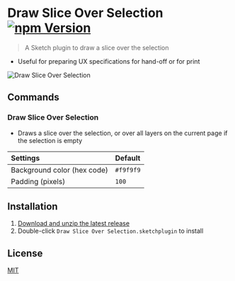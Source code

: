 # Draw Slice Over Selection [![npm Version](https://img.shields.io/npm/v/sketch-draw-slice-over-selection)](https://www.npmjs.com/package/sketch-draw-slice-over-selection)

> A Sketch plugin to draw a slice over the selection

- Useful for preparing UX specifications for hand-off or for print

![Draw Slice Over Selection](media/draw-slice-over-selection.gif)

## Commands

### Draw Slice Over Selection

- Draws a slice over the selection, or over all layers on the current page if the selection is empty

Settings | Default
:--|:--
Background color (hex code) | `#f9f9f9`
Padding (pixels) | `100`

## Installation

1. [Download and unzip the latest release](https://github.com/yuanqing/sketch-plugins/releases/download/sketch-draw-slice-over-selection-0.9.1/plugin.zip)
2. Double-click `Draw Slice Over Selection.sketchplugin` to install

## License

[MIT](LICENSE.md)
